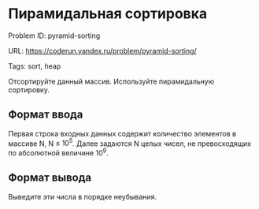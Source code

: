 # Пирамидальная сортировка

Problem ID: pyramid-sorting

URL: https://coderun.yandex.ru/problem/pyramid-sorting/

Tags: sort, heap

Отсортируйте данный массив. Используйте пирамидальную сортировку.


## Формат ввода

Первая строка входных данных содержит количество элементов в массиве N,  N $\le$ $10^5$. Далее задаются N целых чисел, не превосходящих по абсолютной величине $10^9$.


## Формат вывода

Выведите эти числа в порядке неубывания.

